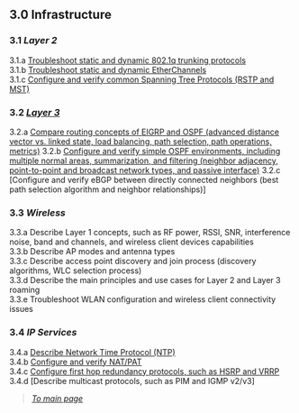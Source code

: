 ## 3.0 Infrastructure  


### 3.1 *Layer 2*  
3.1.a [Troubleshoot static and dynamic 802.1q trunking protocols](https://github.com/network-dluong/CCNP-ENCOR/blob/3.0-Infrastructure/3.1.a%20Troubleshoot%20static%20and%20dynamic%20802.1q%20trunking%20protocols.md)  
3.1.b [Troubleshoot static and dynamic EtherChannels](https://github.com/network-dluong/CCNP-ENCOR/blob/3.0-Infrastructure/3.1.b%20Troubleshoot%20static%20and%20dynamic%20EtherChannels.md)  
3.1.c [Configure and verify common Spanning Tree Protocols (RSTP and MST)](https://github.com/network-dluong/CCNP-ENCOR/blob/3.0-Infrastructure/3.1.c%20Configure%20and%20verify%20common%20Spanning%20Tree%20Protocols%20(RSTP%20and%20MST).md)  


### 3.2 [*Layer 3*](https://github.com/network-dluong/CCNP-ENCOR/blob/3.0-Infrastructure/3.2%20Layer%203.md)  
3.2.a [Compare routing concepts of EIGRP and OSPF (advanced distance vector vs. linked state, load balancing, path selection, path operations, metrics)](https://github.com/network-dluong/CCNP-ENCOR/blob/3.0-Infrastructure/3.2.a%20Compare%20routing%20concepts%20of%20EIGRP%20and%20OSPF%20(advanced%20distance%20vector%20vs.%20linked%20state,%20load%20balancing,%20path%20selection,%20path%20operations,%20metrics).md)  
3.2.b [Configure and verify simple OSPF environments, including multiple normal areas, summarization, and filtering (neighbor adjacency, point-to-point and broadcast network types, and passive interface)](https://github.com/network-dluong/CCNP-ENCOR/blob/3.0-Infrastructure/3.2.b%20Configure%20and%20verify%20simple%20OSPF%20environments,%20including%20multiple%20normal%20areas,%20summarization,%20and%20filtering%20(neighbor%20adjacency,%20point-to-point%20and%20broadcast%20network%20types,%20and%20passive%20interface).md)  
3.2.c [Configure and verify eBGP between directly connected neighbors (best path selection algorithm and neighbor relationships)]  


### 3.3 *Wireless*  
3.3.a Describe Layer 1 concepts, such as RF power, RSSI, SNR, interference noise, band and channels, and wireless client devices capabilities  
3.3.b Describe AP modes and antenna types  
3.3.c Describe access point discovery and join process (discovery algorithms, WLC selection process)  
3.3.d Describe the main principles and use cases for Layer 2 and Layer 3 roaming  
3.3.e Troubleshoot WLAN configuration and wireless client connectivity issues  


### 3.4 *IP Services*  
3.4.a [Describe Network Time Protocol (NTP)](https://github.com/network-dluong/CCNP-ENCOR/blob/3.0-Infrastructure/3.4.a%20Describe%20Network%20Time%20Protocol%20(NTP).md)  
3.4.b [Configure and verify NAT/PAT](https://github.com/network-dluong/CCNP-ENCOR/blob/3.0-Infrastructure/3.4.b%20Configure%20and%20verify%20NAT-PAT.md)  
3.4.c [Configure first hop redundancy protocols, such as HSRP and VRRP](https://github.com/network-dluong/CCNP-ENCOR/blob/3.0-Infrastructure/3.4.c%20Configure%20first%20hop%20redundancy%20protocols,%20such%20as%20HSRP%20and%20VRRP.md)  
3.4.d [Describe multicast protocols, such as PIM and IGMP v2/v3]


> [*To main page*](https://github.com/network-dluong/CCNP-ENCOR/tree/master)  
